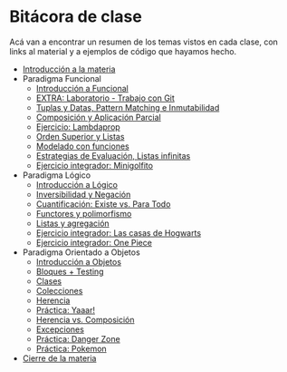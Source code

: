 # Bitácora de clase

Acá van a encontrar un resumen de los temas vistos en cada clase, con links al material y a ejemplos de código que hayamos hecho.

- [Introducción a la materia](https://github.com/pdep-mit/bitacora-de-clase/blob/master/clase-01.md)
- Paradigma Funcional
  - [Introducción a Funcional](https://github.com/pdep-mit/bitacora-de-clase/blob/master/clase-02.md)
  - [EXTRA: Laboratorio - Trabajo con Git](https://github.com/pdep-mit/bitacora-de-clase/blob/master/clase-03.md)
  - [Tuplas y Datas, Pattern Matching e Inmutabilidad](https://github.com/pdep-mit/bitacora-de-clase/blob/master/clase-04.md)
  - [Composición y Aplicación Parcial](https://github.com/pdep-mit/bitacora-de-clase/blob/master/clase-05.md)
  - [Ejercicio: Lambdaprop](https://github.com/pdep-mit/bitacora-de-clase/blob/master/clase-06.md)
  - [Orden Superior y Listas](https://github.com/pdep-mit/bitacora-de-clase/blob/master/clase-07.md)
  - [Modelado con funciones](https://github.com/pdep-mit/bitacora-de-clase/blob/master/clase-08.md)
  - [Estrategias de Evaluación, Listas infinitas](https://github.com/pdep-mit/bitacora-de-clase/blob/master/clase-09.md)
  - [Ejercicio integrador: Minigolfito](https://github.com/pdep-mit/bitacora-de-clase/blob/master/clase-10.md)
- Paradigma Lógico
  - [Introducción a Lógico](https://github.com/pdep-mit/bitacora-de-clase/blob/master/clase-11.md)
  - [Inversibilidad y Negación](https://github.com/pdep-mit/bitacora-de-clase/blob/master/clase-12.md)
  - [Cuantificación: Existe vs. Para Todo](https://github.com/pdep-mit/bitacora-de-clase/blob/master/clase-13.md)
  - [Functores y polimorfismo](https://github.com/pdep-mit/bitacora-de-clase/blob/master/clase-14.md)
  - [Listas y agregación](https://github.com/pdep-mit/bitacora-de-clase/blob/master/clase-15.md)
  - [Ejercicio integrador: Las casas de Hogwarts](https://github.com/pdep-mit/bitacora-de-clase/blob/master/clase-16.md)
  - [Ejercicio integrador: One Piece](https://github.com/pdep-mit/bitacora-de-clase/blob/master/clase-16b.md)
- Paradigma Orientado a Objetos
  - [Introducción a Objetos](https://github.com/pdep-mit/bitacora-de-clase/blob/master/clase-17.md)
  - [Bloques + Testing](https://github.com/pdep-mit/bitacora-de-clase/blob/master/clase-18.md)
  - [Clases](https://github.com/pdep-mit/bitacora-de-clase/blob/master/clase-19.md)
  - [Colecciones](https://github.com/pdep-mit/bitacora-de-clase/blob/master/clase-20.md)
  - [Herencia](https://github.com/pdep-mit/bitacora-de-clase/blob/master/clase-22.md)
  - [Práctica: Yaaar!](https://github.com/pdep-mit/bitacora-de-clase/blob/master/clase-22-B.md)
  - [Herencia vs. Composición](https://github.com/pdep-mit/bitacora-de-clase/blob/master/clase-23.md)
  - [Excepciones](https://github.com/pdep-mit/bitacora-de-clase/blob/master/clase-24.md)
  - [Práctica: Danger Zone](https://github.com/pdep-mit/bitacora-de-clase/blob/master/clase-25.md)
  - [Práctica: Pokemon](https://github.com/pdep-mit/bitacora-de-clase/blob/master/clase-26.md)
- [Cierre de la materia](https://github.com/pdep-mit/bitacora-de-clase/blob/master/clase-27.md)
